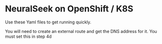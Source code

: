 # NeuralSeek on OpenShift / K8S
Use these Yaml files to get running quickly.

You will need to create an external route and get the DNS address for it.  You must set this in step 4d
